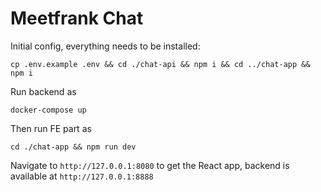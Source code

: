 # Meetfrank Chat

Initial config, everything needs to be installed:

`cp .env.example .env && cd ./chat-api && npm i && cd ../chat-app && npm i`

Run backend as 

`docker-compose up`

Then run FE part as

`cd ./chat-app && npm run dev`


Navigate to `http://127.0.0.1:8080` to get the React app, backend is available at `http://127.0.0.1:8888`
